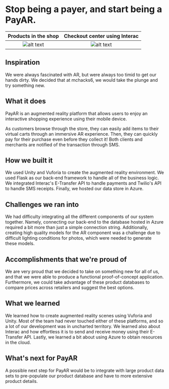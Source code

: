 # Stop being a payer, and start being a PayAR.

Products in the shop           |  Checkout center using Interac
:-------------------------:|:-------------------------:
![alt text](https://challengepost-s3-challengepost.netdna-ssl.com/photos/production/software_photos/000/755/359/datas/gallery.jpg) | ![alt text](https://challengepost-s3-challengepost.netdna-ssl.com/photos/production/software_photos/000/756/482/datas/gallery.jpg)

## Inspiration

We were always fascinated with AR, but were always too timid to get our hands dirty. We decided that at mchacks6, we would take the plunge and try something new. 

## What it does

PayAR is an augmented reality platform that allows users to enjoy an interactive shopping experience using their mobile device. 

As customers browse through the store, they can easily add items to their virtual carts through an immersive AR experience. Then, they can quickly pay for their purchase even before they collect it! Both clients and merchants are notified of the transaction through SMS.

## How we built it

We used Unity and Vuforia to create the augmented reality environment. We used Flask as our back-end framework to handle all of the business logic. We integrated Interac's E-Transfer API to handle payments and Twilio's API to handle SMS receipts. Finally, we hosted our data store in Azure.

## Challenges we ran into

We had difficulty integrating all the different components of our system together. Namely, connecting our back-end to the database hosted in Azure required a bit more than just a simple connection string. Additionally, creating high quality models for the AR component was a challenge due to difficult lighting conditions for photos, which were needed to generate these models.

## Accomplishments that we're proud of

We are very proud that we decided to take on something new for all of us, and that we were able to produce a functional proof-of-concept application. Furthermore, we could take advantage of these product databases to compare prices across retailers and suggest the best options.

## What we learned

We learned how to create augmented reality scenes using Vuforia and Unity. Most of the team had never touched either of these platforms, and so a lot of our development was in uncharted territory. 
We learned also about Interac and how effortless it is to send and receive money using their E-Transfer API.
Lastly, we learned a bit about using Azure to obtain resources in the cloud.

## What's next for PayAR

A possible next step for PayAR would be to integrate with large product data sets to pre-populate our product database and have to more extensive product details.
